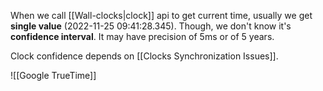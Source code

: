 When we call [[Wall-clocks|clock]] api to get current time, usually we get **single value** (2022-11-25 09:41:28.345). Though, we don't know it's **confidence interval**. It may have precision of 5ms or of 5 years.

Clock confidence depends on [[Clocks Synchronization Issues]].

![[Google TrueTime]]